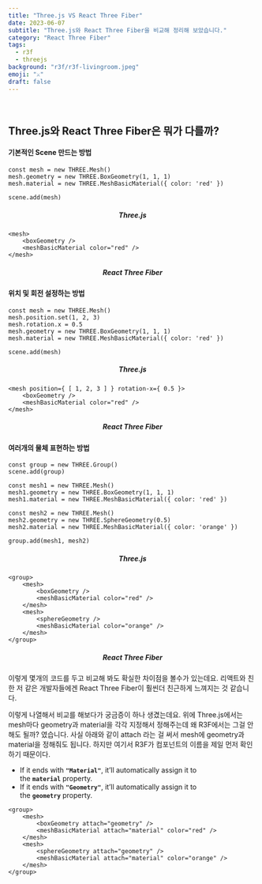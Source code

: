 ```yaml
---
title: "Three.js VS React Three Fiber"
date: 2023-06-07
subtitle: "Three.js와 React Three Fiber을 비교해 정리해 보았습니다."
category: "React Three Fiber"
tags:
  - r3f
  - threejs
background: "r3f/r3f-livingroom.jpeg"
emoji: "⚔️"
draft: false
---
```


<br/>

## Three.js와 React Three Fiber은 뭐가 다를까?

#### 기본적인 Scene 만드는 방법

```
const mesh = new THREE.Mesh()
mesh.geometry = new THREE.BoxGeometry(1, 1, 1)
mesh.material = new THREE.MeshBasicMaterial({ color: 'red' })

scene.add(mesh)
```

<div style="width:100%; text-align:center;">

##### Three.js

</div>

```
<mesh>
    <boxGeometry />
    <meshBasicMaterial color="red" />
</mesh>
```

<div style="width:100%; text-align:center;">

##### React Three Fiber

</div>

#### 위치 및 회전 설정하는 방법

```
const mesh = new THREE.Mesh()
mesh.position.set(1, 2, 3)
mesh.rotation.x = 0.5
mesh.geometry = new THREE.BoxGeometry(1, 1, 1)
mesh.material = new THREE.MeshBasicMaterial({ color: 'red' })

scene.add(mesh)
```

<div style="width:100%; text-align:center;">

##### Three.js

</div>

```
<mesh position={ [ 1, 2, 3 ] } rotation-x={ 0.5 }>
    <boxGeometry />
    <meshBasicMaterial color="red" />
</mesh>
```

<div style="width:100%; text-align:center;">

##### React Three Fiber

</div>

#### 여러개의 물체 표현하는 방법

```
const group = new THREE.Group()
scene.add(group)

const mesh1 = new THREE.Mesh()
mesh1.geometry = new THREE.BoxGeometry(1, 1, 1)
mesh1.material = new THREE.MeshBasicMaterial({ color: 'red' })

const mesh2 = new THREE.Mesh()
mesh2.geometry = new THREE.SphereGeometry(0.5)
mesh2.material = new THREE.MeshBasicMaterial({ color: 'orange' })

group.add(mesh1, mesh2)
```

<div style="width:100%; text-align:center;">

##### Three.js

</div>

```
<group>
    <mesh>
        <boxGeometry />
        <meshBasicMaterial color="red" />
    </mesh>
    <mesh>
        <sphereGeometry />
        <meshBasicMaterial color="orange" />
    </mesh>
</group>
```

<div style="width:100%; text-align:center;">

##### React Three Fiber

</div>

이렇게 몇개의 코드를 두고 비교해 봐도 확실한 차이점을 볼수가 있는데요. 리액트와 친한 저 같은 개발자들에겐 React Three Fiber이 훨씬더 친근하게 느껴지는 것 같습니다.

이렇게 나열해서 비교를 해보다가 궁금증이 하나 생겼는데요. 위에 Three.js에서는 mesh마다 geometry과 material을 각각 지정해서 정해주는데 왜 R3F에서는 그걸 안해도 될까? 였습니다. 사실 아래와 같이 attach 라는 걸 써서 mesh에 geometry과 material을 정해줘도 됩니다. 하지만 여기서 R3F가 컴포넌트의 이름을 제일 먼저 확인 하기 때문이다.

- If it ends with **`"Material"`**, it’ll automatically assign it to the **`material`** property.
- If it ends with **`"Geometry"`**, it’ll automatically assign it to the **`geometry`** property.

```
<group>
    <mesh>
        <boxGeometry attach="geometry" />
        <meshBasicMaterial attach="material" color="red" />
    </mesh>
    <mesh>
        <sphereGeometry attach="geometry" />
        <meshBasicMaterial attach="material" color="orange" />
    </mesh>
</group>
```
